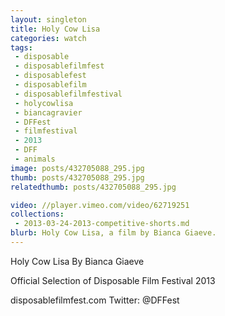 ```yaml
---
layout: singleton
title: Holy Cow Lisa
categories: watch
tags:
 - disposable
 - disposablefilmfest
 - disposablefest
 - disposablefilm
 - disposablefilmfestival
 - holycowlisa
 - biancagravier
 - DFFest
 - filmfestival
 - 2013
 - DFF
 - animals
image: posts/432705088_295.jpg
thumb: posts/432705088_295.jpg
relatedthumb: posts/432705088_295.jpg

video: //player.vimeo.com/video/62719251
collections:
 - 2013-03-24-2013-competitive-shorts.md
blurb: Holy Cow Lisa, a film by Bianca Giaeve.
---
```


Holy Cow Lisa
By Bianca Giaeve

Official Selection of Disposable Film Festival 2013

disposablefilmfest.com
Twitter: @DFFest